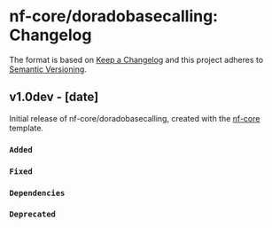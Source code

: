 # nf-core/doradobasecalling: Changelog

The format is based on [Keep a Changelog](https://keepachangelog.com/en/1.0.0/)
and this project adheres to [Semantic Versioning](https://semver.org/spec/v2.0.0.html).

## v1.0dev - [date]

Initial release of nf-core/doradobasecalling, created with the [nf-core](https://nf-co.re/) template.

### `Added`

### `Fixed`

### `Dependencies`

### `Deprecated`
